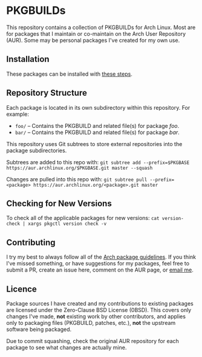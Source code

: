 # PKGBUILDs

This repository contains a collection of PKGBUILDs for Arch Linux. Most are for packages that I maintain or co-maintain on the Arch User Repository (AUR). Some may be personal packages I've created for my own use.

## Installation

These packages can be installed with [these steps](https://wiki.archlinux.org/title/Arch_User_Repository#Installing_and_upgrading_packages).

## Repository Structure

Each package is located in its own subdirectory within this repository. For example:
- `foo/` – Contains the PKGBUILD and related file(s) for package *foo*.
- `bar/` – Contains the PKGBUILD and related file(s) for package *bar*.

This repository uses Git subtrees to store external repositories into the package subdirectories.

Subtrees are added to this repo with: `git subtree add --prefix=$PKGBASE https://aur.archlinux.org/$PKGBASE.git master --squash`

Changes are pulled into this repo with: `git subtree pull --prefix=<package> https://aur.archlinux.org/<package>.git master`

## Checking for New Versions

To check all of the applicable packages for new versions: `cat version-check | xargs pkgctl version check -v`

## Contributing

I try my best to always follow all of the [Arch package guidelines](https://wiki.archlinux.org/title/Arch_package_guidelines). If you think I've missed something, or have suggestions for my packages, feel free to submit a PR, create an issue here, comment on the AUR page, or [email me](mailto:AlphaLynx@protonmail.com).

## Licence

Package sources I have created and my contributions to existing packages are licensed under the Zero-Clause BSD License (0BSD). This covers only changes I've made, **not** existing work by other contributors, and applies only to packaging files (PKGBUILD, patches, etc.), **not** the upstream software being packaged.

Due to commit squashing, check the original AUR repository for each package to see what changes are actually mine.
